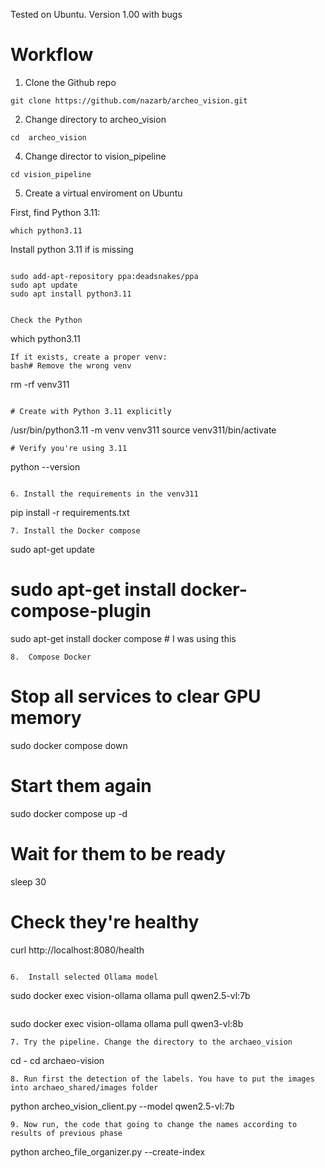 Tested on Ubuntu. Version 1.00 with bugs 

# Workflow

1. Clone the Github repo
```
git clone https://github.com/nazarb/archeo_vision.git
```
2. Change directory to archeo_vision

```
cd  archeo_vision
```

4. Change director to vision_pipeline
```
cd vision_pipeline
```
5. Create a virtual enviroment on Ubuntu

First, find Python 3.11:
```
which python3.11
```
Install python 3.11 if is missing

```

sudo add-apt-repository ppa:deadsnakes/ppa
sudo apt update
sudo apt install python3.11


```
```
Check the Python
```
which python3.11
```
If it exists, create a proper venv:
bash# Remove the wrong venv
```
rm -rf venv311
```

# Create with Python 3.11 explicitly
```
/usr/bin/python3.11 -m venv venv311
source venv311/bin/activate
```
# Verify you're using 3.11
```
python --version
```

6. Install the requirements in the venv311
```
pip install -r requirements.txt
```
7. Install the Docker compose
```
sudo apt-get update
# sudo apt-get install docker-compose-plugin # 
sudo apt-get install docker compose # I was using this
```
8.  Compose Docker

```
# Stop all services to clear GPU memory
sudo docker compose down

# Start them again
sudo docker compose up -d

# Wait for them to be ready
sleep 30

# Check they're healthy
curl http://localhost:8080/health
```

6.  Install selected Ollama model

```
sudo docker exec vision-ollama ollama pull qwen2.5-vl:7b
```

```
sudo docker exec vision-ollama ollama pull qwen3-vl:8b
```
7. Try the pipeline. Change the directory to the archaeo_vision
```
cd -
cd archaeo-vision
```
8. Run first the detection of the labels. You have to put the images into archaeo_shared/images folder
```
python archeo_vision_client.py --model qwen2.5-vl:7b

```
9. Now run, the code that going to change the names according to results of previous phase
```
python archeo_file_organizer.py --create-index

```

